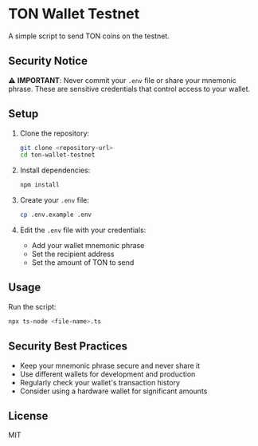 # TON Wallet Testnet

A simple script to send TON coins on the testnet.

## Security Notice

⚠️ **IMPORTANT**: Never commit your `.env` file or share your mnemonic phrase. These are sensitive credentials that control access to your wallet.

## Setup

1. Clone the repository:
   ```bash
   git clone <repository-url>
   cd ton-wallet-testnet
   ```

2. Install dependencies:
   ```bash
   npm install
   ```

3. Create your `.env` file:
   ```bash
   cp .env.example .env
   ```

4. Edit the `.env` file with your credentials:
   - Add your wallet mnemonic phrase
   - Set the recipient address
   - Set the amount of TON to send

## Usage

Run the script:
```bash
npx ts-node <file-name>.ts
```

## Security Best Practices

- Keep your mnemonic phrase secure and never share it
- Use different wallets for development and production
- Regularly check your wallet's transaction history
- Consider using a hardware wallet for significant amounts

## License

MIT

